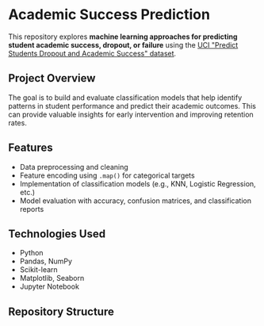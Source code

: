 # Academic Success Prediction

This repository explores **machine learning approaches for predicting student academic success, dropout, or failure** using the [UCI "Predict Students Dropout and Academic Success" dataset](https://archive.ics.uci.edu/ml/datasets/Predict+Students+Dropout+and+Academic+Success).

## Project Overview
The goal is to build and evaluate classification models that help identify patterns in student performance and predict their academic outcomes. This can provide valuable insights for early intervention and improving retention rates.

## Features
- Data preprocessing and cleaning
- Feature encoding using `.map()` for categorical targets
- Implementation of classification models (e.g., KNN, Logistic Regression, etc.)
- Model evaluation with accuracy, confusion matrices, and classification reports

## Technologies Used
- Python
- Pandas, NumPy
- Scikit-learn
- Matplotlib, Seaborn
- Jupyter Notebook

## Repository Structure
